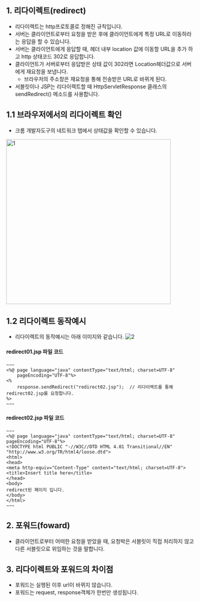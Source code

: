 ## 1. 리다이렉트(redirect)

- 리다이렉트는 http프로토콜로 정해진 규칙입니다.
- 서버는 클라이언트로부터 요청을 받은 후에 클라이언트에게 특정 URL로 이동하라는 응답을 할 수 있습니다.
- 서버는 클라이언트에게 응답할 때, 헤더 내부 location 값에 이동할 URL을 추가 하고 http 상태코드 302로 응답합니다.
- 클라이언트가 서버로부터 응답받은 상태 값이 302라면 Location헤더값으로 서버에게 재요청을 보냅니다.
    - 브라우저의 주소창은 재요청을 통해 전송받은 URL로 바뀌게 된다.
- 서블릿이나 JSP는 리다이렉트할 때 HttpServletResponse 클래스의 sendRedirect() 메소드를 사용합니다.

## 1.1 브라우저에서의 리다이렉트  확인

- 크롬 개발자도구의 네트워크 탭에서 상태값을 확인할 수 있습니다.
<img width="439" alt="1" src="https://user-images.githubusercontent.com/46203866/93716378-71c57700-fbaa-11ea-8be7-0a76d07397ba.png">

## 1.2 리다이렉트 동작예시
- 리다이렉트의 동작예시는 아래 이미지와 같습니다.
![2](https://user-images.githubusercontent.com/46203866/93716380-7722c180-fbaa-11ea-8e1a-2d7b238538d4.png)

#### redirect01.jsp 파일 코드
    ~~~
    <%@ page language="java" contentType="text/html; charset=UTF-8"
        pageEncoding="UTF-8"%>
    <%
        response.sendRedirect("redirect02.jsp");  // 리다이렉트를 통해 redirect02.jsp를 요청합니다.
    %>  
    ~~~
    
#### redirect02.jsp 파일 코드
    ~~~
    <%@ page language="java" contentType="text/html; charset=UTF-8"
    pageEncoding="UTF-8"%>
    <!DOCTYPE html PUBLIC "-//W3C//DTD HTML 4.01 Transitional//EN" "http://www.w3.org/TR/html4/loose.dtd">
    <html>
    <head>
    <meta http-equiv="Content-Type" content="text/html; charset=UTF-8">
    <title>Insert title here</title>
    </head>
    <body>
    redirect된 페이지 입니다.
    </body>
    </html>
    ~~~

## 2. 포워드(foward)

- 클라이언트로부터 어떠한 요청을 받았을 때, 요청박은 서블릿이 직접 처리하지 않고 다른 서블릿으로 위임하는 것을 말합니다.


## 3. 리다이렉트와 포워드의 차이점

- 포워드는 실헹된 이후 url이 바뀌지 않습니다.
- 포워드는 request, response객체가 한번만 생성됩니다.
